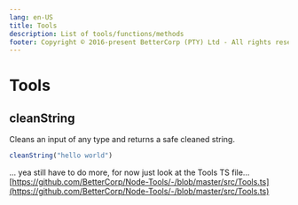 ```yaml
---
lang: en-US
title: Tools
description: List of tools/functions/methods
footer: Copyright © 2016-present BetterCorp (PTY) Ltd - All rights reserved
---
```


# Tools 

## cleanString

Cleans an input of any type and returns a safe cleaned string.  
```typescript
cleanString("hello world")
```  
  
  
... yea still have to do more, for now just look at the Tools TS file... 
[https://github.com/BetterCorp/Node-Tools/-/blob/master/src/Tools.ts](https://github.com/BetterCorp/Node-Tools/-/blob/master/src/Tools.ts)